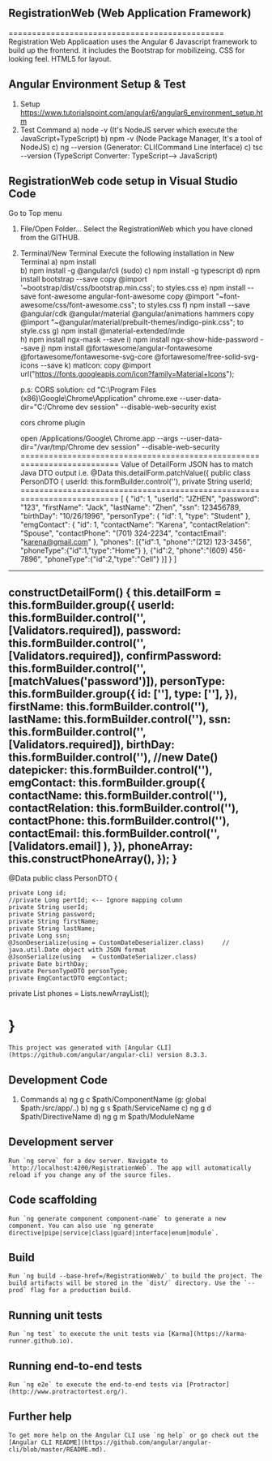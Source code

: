 ## RegistrationWeb (Web Application Framework)
==============================================
Registration Web Applicaation uses the Angular 6 Javascript framework to build up the frontend. it includes the Bootstrap for mobilizeing. CSS for looking feel. HTML5 for layout.
## Angular Environment Setup & Test
   1. Setup
      https://www.tutorialspoint.com/angular6/angular6_environment_setup.htm
   2. Test Command
      a) node -v       (It's NodeJS server which execute the JavaScript+TypeScript)
      b) npm  -v       (Node Package Manager, It's a tool of NodeJS)
      c) ng  --version (Generator: CLI(Command Line Interface) 
      c) tsc --version (TypeScript Converter: TypeScript--> JavaScript)

## RegistrationWeb code setup in Visual Studio Code
   Go to Top menu
   1. File/Open Folder...
      Select the RegistrationWeb which you have cloned from the GITHUB.
   2. Terminal/New Terminal
      Execute the following installation in New Terminal
      a) npm install     
      b) npm install -g @angular/cli         (sudo)
      c) npm install -g typescript
      d) npm install bootstrap --save
         copy @import '~bootstrap/dist/css/bootstrap.min.css'; to styles.css
      e) npm install --save font-awesome angular-font-awesome
         copy @import "~font-awesome/css/font-awesome.css"; to styles.css
      f) npm install --save @angular/cdk @angular/material @angular/animations hammers
         copy @import "~@angular/material/prebuilt-themes/indigo-pink.css"; to style.css
      g) npm install @material-extended/mde    
	   h) npm install ngx-mask --save 
      i) npm install ngx-show-hide-password --save 
      j) npm install @fortawesome/angular-fontawesome @fortawesome/fontawesome-svg-core @fortawesome/free-solid-svg-icons --save
      k) matIcon:
         copy @import url("https://fonts.googleapis.com/icon?family=Material+Icons");

      p.s: 
      CORS solution:
        cd "C:\Program Files (x86)\Google\Chrome\Application"
        chrome.exe --user-data-dir="C:/Chrome dev session" --disable-web-security
        exist

        cors chrome plugin
        
        open /Applications/Google\ Chrome.app --args --user-data-dir="/var/tmp/Chrome dev session" --disable-web-security
========================================================================
Value of DetailForm JSON has to match Java DTO output
i.e.                                           @Data
  this.detailForm.patchValue({                 public class PersonDTO {
      userId: this.formBuilder.control(''),    private String userId;
========================================================================
[
  {
	"id": 1,
	"userId": "JZHEN",
	"password": "123",
	"firstName": "Jack",
	"lastName": "Zhen",
	"ssn": 123456789,
	"birthDay": "10/26/1996",
	"personType": {
		"id": 1,
		"type": "Student"
	},
	"emgContact": {
		"id": 1,
		"contactName": "Karena",
		"contactRelation": "Spouse",
		"contactPhone": "(701) 324-2234",
		"contactEmail": "karena@gmail.com"
	},
    "phones":
      [{"id":1,
        "phone":"(212) 123-3456",
        "phoneType":{"id":1,"type":"Home"}
        },
        {"id":2,
        "phone":"(609) 456-7896",
        "phoneType":{"id":2,"type":"Cell"}
      }]
  }
]
----------------------------------------------------------------------------
constructDetailForm() {
    this.detailForm = this.formBuilder.group({
      userId: this.formBuilder.control('', [Validators.required]),
      password: this.formBuilder.control('', [Validators.required]),
      confirmPassword: this.formBuilder.control('',[matchValues('password')]),
      personType: this.formBuilder.group({
          id: [''],
          type: [''],
        }),
      firstName: this.formBuilder.control(''),
      lastName: this.formBuilder.control(''),
      ssn: this.formBuilder.control('', [Validators.required]),
      birthDay: this.formBuilder.control(''), //new Date()
      datepicker: this.formBuilder.control(''),
      emgContact: this.formBuilder.group({
          contactName: this.formBuilder.control(''),
          contactRelation: this.formBuilder.control(''),
          contactPhone: this.formBuilder.control(''),
          contactEmail: this.formBuilder.control('',[Validators.email] ),
        }),
      phoneArray: this.constructPhoneArray(),
    });
}
-----------------------------------------------------------------------------
@Data
public class PersonDTO {

	private Long id;     
    //private Long pertId; <-- Ignore mapping column
	private String userId;
	private String password;
	private String firstName;
	private String lastName;
	private Long ssn;
	@JsonDeserialize(using = CustomDateDeserializer.class)     // java.util.Date object with JSON format
	@JsonSerialize(using   = CustomDateSerializer.class)
	private Date birthDay;
	private PersonTypeDTO personType;
	private EmgContactDTO emgContact; 
   private List<PhonesDTO> phones = Lists.newArrayList();  
    
}
======================================================================

    This project was generated with [Angular CLI](https://github.com/angular/angular-cli) version 8.3.3.

## Development Code
   1. Commands
      a) ng g c $path/ComponentName     (g: global   $path:/src/app/..)
      b) ng g s $path/ServiceName
      c) ng g d $path/DirectiveName
      d) ng g m $path/ModuleName
      
## Development server

    Run `ng serve` for a dev server. Navigate to `http://localhost:4200/RegistrationWeb`. The app will automatically reload if you change any of the source files.

## Code scaffolding

    Run `ng generate component component-name` to generate a new component. You can also use `ng generate directive|pipe|service|class|guard|interface|enum|module`.

## Build

    Run `ng build --base-href=/RegistrationWeb/` to build the project. The build artifacts will be stored in the `dist/` directory. Use the `--prod` flag for a production build.

## Running unit tests

    Run `ng test` to execute the unit tests via [Karma](https://karma-runner.github.io).

## Running end-to-end tests

    Run `ng e2e` to execute the end-to-end tests via [Protractor](http://www.protractortest.org/).

## Further help

    To get more help on the Angular CLI use `ng help` or go check out the [Angular CLI README](https://github.com/angular/angular-cli/blob/master/README.md).
